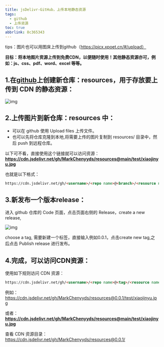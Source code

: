 ```yaml
---
title: jsDelivr-GitHub，上传本地静态资源
tags:
  - github
  - 上传资源
toc: true
abbrlink: 8c365343
---
```


tips：图片也可以用图床上传到github（https://picx.xpoet.cn/#/upload）

**目标：将本地图片资源上传到免费CDN，以便随时使用！其他静态资源亦可，例如：js、css、pdf、word、excel 等等。**

## 1.在[github](https://so.csdn.net/so/search?q=github&spm=1001.2101.3001.7020)上创建新仓库：resources，用于存放要上传到 CDN 的静态资源：

![img](https://cdn.jsdelivr.net/gh/MarkChenyyds/resources@main//hexo-blog/202312121523348.png)

<!--more-->

## 2.上传图片到新仓库：resources 中：

- 可以在 github 使用 Upload files 上传文件。
- 也可以先将仓库克隆到本地,将需要上传的图片复制到 resources/ 目录中，然后 push 到远程仓库。

以下可不看，直接使用这个链接就可以访问资源：**https://cdn.jsdelivr.net/gh/MarkChenyyds/resources@main/test/xiaojinyu.jpg**

也就是以下格式：

```html
https://cdn.jsdelivr.net/gh/<username>/<repo name>@<branch>/<resource name>
```

## 3.新发布一个版本release：

进入 github 仓库的 Code 页面，点击页面右侧的 Release，create a new release,

![img](https://cdn.jsdelivr.net/gh/MarkChenyyds/resources@main//hexo-blog/202312121521334.png)

choose a tag, 需要新建一个标签，直接输入例如0.0.1，点击create new tag,之后点击 Publish release 进行发布。

## 4.完成，可以访问CDN资源：

使用如下规则访问 CDN 资源：

```html
https://cdn.jsdelivr.net/gh/<username>/<repo name>@<tag>/<resource name>
```

例如：https://cdn.jsdelivr.net/gh/MarkChenyyds/resources@0.0.1/test/xiaojinyu.jpg

或者：**https://cdn.jsdelivr.net/gh/MarkChenyyds/resources@main/test/xiaojinyu.jpg**

查看 CDN 资源目录：https://cdn.jsdelivr.net/gh/MarkChenyyds/resources@0.0.1/

